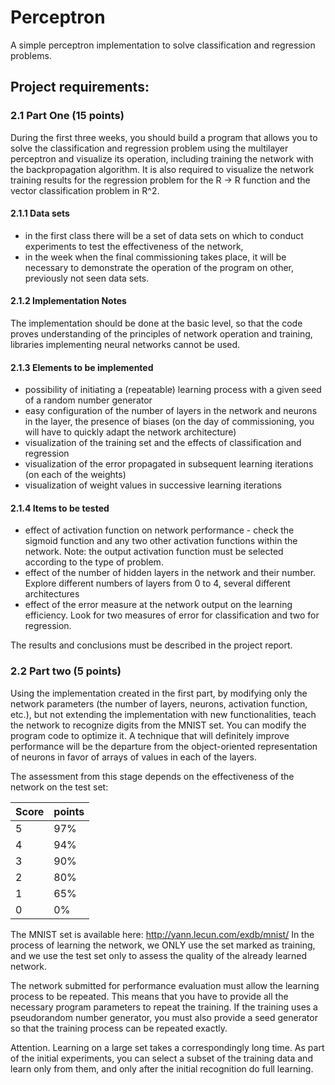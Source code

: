 # Perceptron
A simple perceptron implementation to solve classification and regression problems.

## Project requirements:

### 2.1 Part One (15 points)

During the first three weeks, you should build a program that allows you to solve the classification and regression problem using the multilayer perceptron and visualize its operation, including training the network with the backpropagation algorithm. It is also required to visualize the network training results for the regression problem for the R → R function and the vector classification problem in R^2.

#### 2.1.1 Data sets

- in the first class there will be a set of data sets on which to conduct experiments to test the effectiveness of the network,
- in the week when the final commissioning takes place, it will be necessary to demonstrate the operation of the program on other, previously not seen data sets.

#### 2.1.2 Implementation Notes

The implementation should be done at the basic level, so that the code proves understanding of the principles of network operation and training, libraries implementing neural networks cannot be used.

#### 2.1.3 Elements to be implemented

- possibility of initiating a (repeatable) learning process with a given seed of a random number generator
- easy configuration of the number of layers in the network and neurons in the layer, the presence of biases (on the day of commissioning, you will have to quickly adapt the network architecture)
- visualization of the training set and the effects of classification and regression
- visualization of the error propagated in subsequent learning iterations (on each of the weights)
- visualization of weight values in successive learning iterations

#### 2.1.4 Items to be tested

- effect of activation function on network performance - check the sigmoid function and any two other activation functions within the network. Note: the output activation function must be selected according to the type of problem.
- effect of the number of hidden layers in the network and their number. Explore different numbers of layers from 0 to 4, several different architectures
- effect of the error measure at the network output on the learning efficiency. Look for two measures of error for classification and two for regression.

The results and conclusions must be described in the project report.

### 2.2 Part two (5 points)

Using the implementation created in the first part, by modifying only the network parameters (the number of layers, neurons, activation function, etc.), but not extending the implementation with new functionalities, teach the network to recognize digits from the MNIST set. You can modify the program code to optimize it. A technique that will definitely improve performance will be the departure from the object-oriented representation of neurons in favor of arrays of values in each of the layers.

The assessment from this stage depends on the effectiveness of the network on the test set:

|Score|points|
|-----|------|
|5    |   97%|
|4    |   94%|
|3    |   90%|
|2    |   80%|
|1    |   65%|
|0    |    0%|

The MNIST set is available here: http://yann.lecun.com/exdb/mnist/ In the process of learning the network, we ONLY use the set marked as training, and we use the test set only to assess the quality of the already learned network.

The network submitted for performance evaluation must allow the learning process to be repeated. This means that you have to provide all the necessary program parameters to repeat the training. If the training uses a pseudorandom number generator, you must also provide a seed generator so that the training process can be repeated exactly.

Attention. Learning on a large set takes a correspondingly long time. As part of the initial experiments, you can select a subset of the training data and learn only from them, and only after the initial recognition do full learning.
